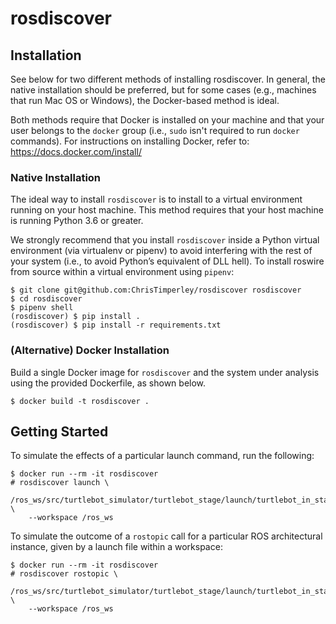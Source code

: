 # rosdiscover


## Installation

See below for two different methods of installing rosdiscover.
In general, the native installation should be preferred, but for some cases
(e.g., machines that run Mac OS or Windows), the Docker-based method is
ideal.

Both methods require that Docker is installed on your machine and that your
user belongs to the `docker` group (i.e., `sudo` isn't required to run `docker`
commands).
For instructions on installing Docker, refer to: https://docs.docker.com/install/


### Native Installation

The ideal way to install `rosdiscover` is to install to a virtual environment
running on your host machine. This method requires that your host machine is
running Python 3.6 or greater.

We strongly recommend that you install `rosdiscover` inside a Python virtual
environment (via virtualenv or pipenv) to avoid interfering with the rest of
your system (i.e., to avoid Python’s equivalent of DLL hell). 
To install roswire from source within a virtual environment using `pipenv`:

```
$ git clone git@github.com:ChrisTimperley/rosdiscover rosdiscover
$ cd rosdiscover
$ pipenv shell
(rosdiscover) $ pip install .
(rosdiscover) $ pip install -r requirements.txt
```


### (Alternative) Docker Installation


Build a single Docker image for `rosdiscover` and the system under analysis
using the provided Dockerfile, as shown below.

```
$ docker build -t rosdiscover .
```

## Getting Started

To simulate the effects of a particular launch command, run the following:

```
$ docker run --rm -it rosdiscover
# rosdiscover launch \
    /ros_ws/src/turtlebot_simulator/turtlebot_stage/launch/turtlebot_in_stage.launch \
    --workspace /ros_ws
```

To simulate the outcome of a `rostopic` call for a particular ROS architectural
instance, given by a launch file within a workspace:

```
$ docker run --rm -it rosdiscover
# rosdiscover rostopic \
    /ros_ws/src/turtlebot_simulator/turtlebot_stage/launch/turtlebot_in_stage.launch \
    --workspace /ros_ws
```
